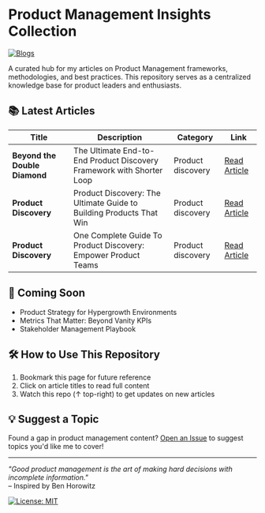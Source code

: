 # Product Management Insights Collection

[![Blogs](https://img.shields.io/badge/Product_Management-Blogs-blue?logo=github)]([https://github.com/your-username/your-repo-name](https://github.com/DineshCodeFlow/product-management-insights-collection))

A curated hub for my articles on Product Management frameworks, methodologies, and best practices. This repository serves as a centralized knowledge base for product leaders and enthusiasts.

## 📚 Latest Articles

| Title | Description | Category | Link |
|-------|-------------|------|------ |
| **Beyond the Double Diamond** | The Ultimate End-to-End Product Discovery Framework with Shorter Loop | Product discovery | [Read Article](https://shorterloop-product-discovery-tool-product-vision-canvas.pages.dev/) |
| **Product Discovery** | Product Discovery: The Ultimate Guide to Building Products That Win | Product discovery | [Read Article](https://product-discovery-guide.vercel.app/) |
| **Product Discovery** | One Complete Guide To Product Discovery: Empower Product Teams | Product discovery | [Read Article]([https://product-discovery-guide.vercel.app/](https://dineshcodeflow.github.io/product-management-insights-collection/product-discovery-unlocked-process-phases-and-agile-best-practices)) |

## 🌱 Coming Soon
- Product Strategy for Hypergrowth Environments
- Metrics That Matter: Beyond Vanity KPIs
- Stakeholder Management Playbook

## 🛠️ How to Use This Repository
1. Bookmark this page for future reference
2. Click on article titles to read full content
3. Watch this repo (↑ top-right) to get updates on new articles

## 💡 Suggest a Topic
Found a gap in product management content? [Open an Issue](https://github.com/DineshCodeFlow/product-management-insights-collection/issues) to suggest topics you'd like me to cover!

---

*"Good product management is the art of making hard decisions with incomplete information."*  
– Inspired by Ben Horowitz

[![License: MIT](https://img.shields.io/badge/License-MIT-yellow.svg)](https://opensource.org/licenses/MIT)

